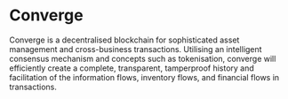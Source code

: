 # Converge
Converge is a decentralised blockchain for sophisticated asset management and cross-business transactions. Utilising an intelligent consensus mechanism and concepts such as tokenisation, converge will efficiently create a complete, transparent, tamperproof history and facilitation of the information flows, inventory flows, and financial flows in transactions.
